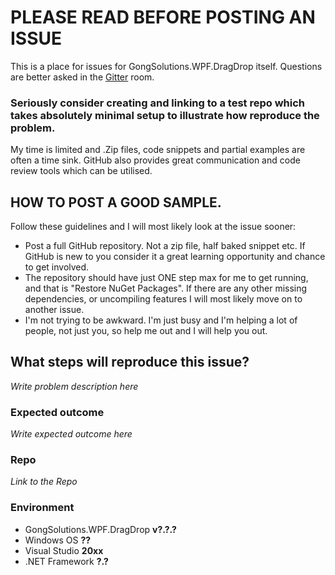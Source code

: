 # PLEASE READ BEFORE POSTING AN ISSUE

This is a place for issues for GongSolutions.WPF.DragDrop itself. Questions are better asked in the [Gitter](https://gitter.im/punker76/gong-wpf-dragdrop) room.

### Seriously consider creating and linking to a test repo which takes absolutely minimal setup to illustrate how reproduce the problem.

My time is limited and .Zip files, code snippets and partial examples are often a time sink. GitHub also provides great communication and code review tools which can be utilised.

## HOW TO POST A GOOD SAMPLE.

Follow these guidelines and I will most likely look at the issue sooner:

* Post a full GitHub repository. Not a zip file, half baked snippet etc. If GitHub is new to you consider it a great learning opportunity and chance to get involved.
* The repository should have just ONE step max for me to get running, and that is "Restore NuGet Packages". If there are any other missing dependencies, or uncompiling features I will most likely move on to another issue.
* I'm not trying to be awkward. I'm just busy and I'm helping a lot of people, not just you, so help me out and I will help you out.


## What steps will reproduce this issue?

_Write problem description here_

### Expected outcome

_Write expected outcome here_

### Repo

_Link to the Repo_

### Environment

- GongSolutions.WPF.DragDrop __v?.?.?__
- Windows OS __??__
- Visual Studio __20xx__
- .NET Framework __?.?__
